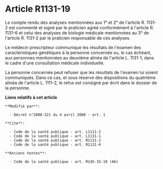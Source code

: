 # Article R1131-19

Le compte rendu des analyses mentionnées aux 1° et 2° de l'article R. 1131-2 est commenté et signé par le praticien agréé
conformément à l'article R. 1131-6 et celui des analyses de biologie médicale mentionnées au 3° de l'article R. 1131-2 par le
praticien responsable de ces analyses. 

Le médecin prescripteur communique les résultats de l'examen des caractéristiques génétiques à la personne concernée ou, le
cas échéant, aux personnes mentionnées au deuxième alinéa de l'article L. 1131-1, dans le cadre d'une consultation médicale
individuelle. 

La personne concernée peut refuser que les résultats de l'examen lui soient communiqués. Dans ce cas, et sous réserve des
dispositions du quatrième alinéa de l'article L. 1111-2, le refus est consigné par écrit dans le dossier de la personne.

**Liens relatifs à cet article**

	**Modifié par**:

	  - Décret n°2008-321 du 4 avril 2008 - art. 1

	**Cite**:

	  - Code de la santé publique - art. L1111-2
	  - Code de la santé publique - art. L1131-1
	  - Code de la santé publique - art. R1131-2
	  - Code de la santé publique - art. R1131-6

	**Anciens textes**:

	  - Code de la santé publique - art. R145-15-19 (Ab)
